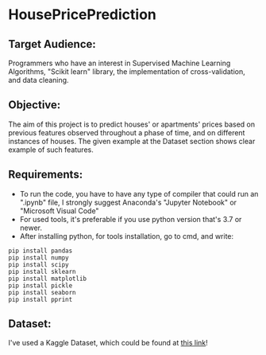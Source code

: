 # HousePricePrediction

## Target Audience:
Programmers who have an interest in Supervised Machine Learning Algorithms, "Scikit learn" library, the implementation of cross-validation, and data cleaning.

## Objective:
The aim of this project is to predict houses' or apartments' prices based on previous features observed throughout a phase of time, and on different instances of houses. The given example at the Dataset section shows clear example of such features.


## Requirements:
* To run the code, you have to have any type of compiler that could run an ".ipynb" file, I strongly suggest Anaconda's "Jupyter Notebook" or "Microsoft Visual Code"
* For used tools, it's preferable if you use python version that's 3.7 or newer.
* After installing python, for tools installation, go to cmd, and write:
```
pip install pandas
pip install numpy
pip install scipy 
pip install sklearn
pip install matplotlib
pip install pickle
pip install seaborn
pip install pprint

```

## Dataset:
I've used a Kaggle Dataset, which could be found at [this link](https://www.kaggle.com/competitions/house-prices-advanced-regression-techniques/data)!
